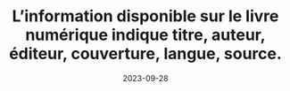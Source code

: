 ---
N: 
Rubrique: Informations avant achat
title: L’information disponible sur le livre numérique indique titre, auteur,  éditeur, couverture, langue, source. 
detail:  
abstract: 
categories: [" Informations avant achat"]
agrege: O0000-E085
opquast: '0000'
indiceebook: '85'
description: "Règle n° 085"
weight:  085
actif: '1'
layout: rules
date: 2023-09-28
tags: ["", ""]
objectif: ["", ""]
Meo: [""]
Controle: ""
Author: ["SNE"]
steps: ["", ""]
---
